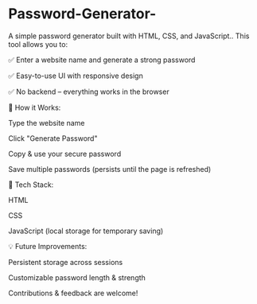# Password-Generator-
A simple password generator built with HTML, CSS, and JavaScript.. This tool allows you to:


✅ Enter a website name and generate a strong password


✅ Easy-to-use UI with responsive design

✅ No backend – everything works in the browser


🚀 How it Works:


Type the website name

Click "Generate Password"

Copy & use your secure password

Save multiple passwords (persists until the page is refreshed)

🔧 Tech Stack:


HTML

CSS

JavaScript (local storage for temporary saving)

💡 Future Improvements:


Persistent storage across sessions

Customizable password length & strength

Contributions & feedback are welcome! 
